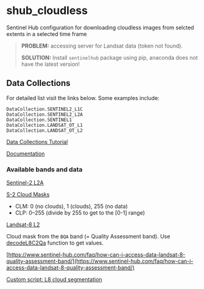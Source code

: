 # shub_cloudless
 Sentinel Hub configuration for downloading cloudless images from selcted extents in a selected time frame
 
 > **PROBLEM:** accessing server for Landsat data (token not found).
 > 
 > **SOLUTION:** Install `sentinelhub` package using pip, anaconda does not have the latest version!


## Data Collections

For detailed list visit the links below. Some examples include:

```
DataCollection.SENTINEL2_L1C
DataCollection.SENTINEL2_L2A
DataCollection.SENTINEL1
DataCollection.LANDSAT_OT_L1
DataCollection.LANDSAT_OT_L2
```

[Data Collections Tutorial](https://sentinelhub-py.readthedocs.io/en/latest/examples/data_collections.html)

[Documentation](https://docs.sentinel-hub.com/api/latest/data/)


### Available bands and data

[Sentinel-2 L2A](https://docs.sentinel-hub.com/api/latest/data/sentinel-2-l2a/#available-bands-and-data)

[S-2 Cloud Masks](https://docs.sentinel-hub.com/api/latest/user-guides/cloud-masks/)

- CLM: 0 (no clouds), 1 (clouds), 255 (no data)
- CLP: 0–255 (divide by 255 to get to the [0-1] range)

[Landsat-8 L2](https://docs.sentinel-hub.com/api/latest/data/landsat-8-l2/#available-bands-and-data)

Cloud mask from the `BQA` band (= Quality Assessment band). Use [decodeL8C2Qa](https://docs.sentinel-hub.com/api/latest/evalscript/functions/#decodel8c2qa) function to get values.

[https://www.sentinel-hub.com/faq/how-can-i-access-data-landsat-8-quality-assessment-band/](https://www.sentinel-hub.com/faq/how-can-i-access-data-landsat-8-quality-assessment-band/)

[Custom script: L8 cloud segmentation](https://github.com/sentinel-hub/custom-scripts/tree/master/landsat-8/clouds_segmentation)
